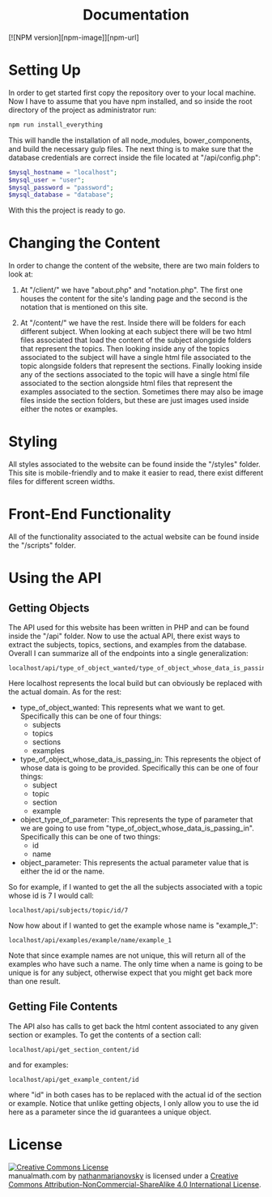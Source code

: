 <h1 align=center>Documentation</h1>
[![NPM version][npm-image]][npm-url]


# Setting Up
In order to get started first copy the repository over to your local machine. Now I have to assume that you have npm installed, and so inside the root directory of the project as administrator run:
```js
npm run install_everything
```
This will handle the installation of all node_modules, bower_components, and build the necessary gulp files. The next thing is to make sure that the database credentials are correct inside the file located at "/api/config.php":
```php
$mysql_hostname = "localhost";
$mysql_user = "user";
$mysql_password = "password";
$mysql_database = "database";
```
With this the project is ready to go.


# Changing the Content
In order to change the content of the website, there are two main folders to look at:

1. At "/client/" we have "about.php" and "notation.php". The first one houses the content for the site's landing page and the second is the notation that is mentioned on this site. 

2. At "/content/" we have the rest. Inside there will be folders for each different subject. When looking at each subject there will be two html files associated that load the content of the subject alongside folders that represent the topics. Then looking inside any of the topics associated to the subject will have a single html file associated to the topic alongside folders that represent the sections. Finally looking inside any of the sections associated to the topic will have a single html file associated to the section alongside html files that represent the examples associated to the section. Sometimes there may also be image files inside the section folders, but these are just images used inside either the notes or examples.


# Styling
All styles associated to the website can be found inside the "/styles" folder. This site is mobile-friendly and to make it easier to read, there exist different files for different screen widths. 


# Front-End Functionality
All of the functionality associated to the actual website can be found inside the "/scripts" folder. 


# Using the API
## Getting Objects
The API used for this website has been written in PHP and can be found inside the "/api" folder. Now to use the actual API, there exist ways to extract the subjects, topics, sections, and examples from the database. Overall I can summarize all of the endpoints into a single generalization:
```
localhost/api/type_of_object_wanted/type_of_object_whose_data_is_passing_in/object_type_of_parameter/object_parameter
```
Here localhost represents the local build but can obviously be replaced with the actual domain. As for the rest:

* type_of_object_wanted: This represents what we want to get. Specifically this can be one of four things:
  * subjects
  * topics
  * sections
  * examples
* type_of_object_whose_data_is_passing_in: This represents the object of whose data is going to be provided. Specifically this can be one of four things:
  * subject
  * topic
  * section
  * example
* object_type_of_parameter: This represents the type of parameter that we are going to use from "type_of_object_whose_data_is_passing_in". Specifically this can be one of two things:
  * id
  * name
* object_parameter: This represents the actual parameter value that is either the id or the name.

So for example, if I wanted to get the all the subjects associated with a topic whose id is 7 I would call:
```
localhost/api/subjects/topic/id/7
```
Now how about if I wanted to get the example whose name is "example_1":
```
localhost/api/examples/example/name/example_1
```
Note that since example names are not unique, this will return all of the examples who have such a name. The only time when a name is going to be unique is for any subject, otherwise expect that you might get back more than one result.

## Getting File Contents
The API also has calls to get back the html content associated to any given section or examples. To get the contents of a section call:
```
localhost/api/get_section_content/id
```
and for examples:
```
localhost/api/get_example_content/id
```
where "id" in both cases has to be replaced with the actual id of the section or example. Notice that unlike getting objects, I only allow you to use the id here as a parameter since the id guarantees a unique object.

# License
<a rel="license" href="http://creativecommons.org/licenses/by-nc-sa/4.0/"><img alt="Creative Commons License" style="border-width:0" src="https://i.creativecommons.org/l/by-nc-sa/4.0/88x31.png" /></a><br /><span xmlns:dct="http://purl.org/dc/terms/" property="dct:title">manualmath.com</span> by <a xmlns:cc="http://creativecommons.org/ns#" href="https://github.com/nathanmarianovsky/manualmath.com" property="cc:attributionName" rel="cc:attributionURL">nathanmarianovsky</a> is licensed under a <a rel="license" href="http://creativecommons.org/licenses/by-nc-sa/4.0/">Creative Commons Attribution-NonCommercial-ShareAlike 4.0 International License</a>.

[npm-url]: https://npmjs.org/package/gulp
[npm-image]: http://img.shields.io/npm/v/gulp.svg
